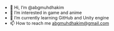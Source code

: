 - 👋 Hi, I’m @abgmuhdhakim
- 👀 I’m interested in game and anime
- 🌱 I’m currently learning GitHub and Unity engine
- 📫 How to reach me abgmuhdhakim@gmail.com

<!---
abgmuhdhakim/abgmuhdhakim is a ✨ special ✨ repository because its `README.md` (this file) appears on your GitHub profile.
You can click the Preview link to take a look at your changes.
--->
